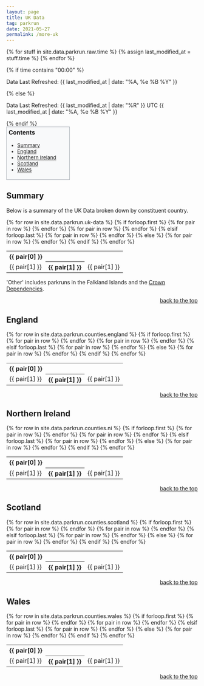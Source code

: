 ```yaml
---
layout: page
title: UK Data
tag: parkrun
date: 2021-05-27
permalink: /more-uk
---
```


{% for stuff in site.data.parkrun.raw.time %}
{% assign last_modified_at = stuff.time %}
{% endfor %}

{% if time contains "00:00" %}
  <p class="author_title" id="lastupdated" datetime="{{ last_modified_at | date_to_xmlschema }}">Data Last Refreshed: {{ last_modified_at | date: "%A, %e&nbsp;%B&nbsp;%Y" }}</p>
{% else %}
  <p class="author_title" id="lastupdated" datetime="{{ last_modified_at | date_to_xmlschema }}">Data Last Refreshed: {{ last_modified_at | date: "%R" }} UTC {{ last_modified_at | date: "%A, %e&nbsp;%B&nbsp;%Y" }}</p>
{% endif %}
<script>
    let options = { weekday: 'long', year: 'numeric', month: 'long', day: 'numeric', timeZoneName: 'short', hour:'2-digit', minute:'2-digit'};
    var last_modified_at = new Date("{{ last_modified_at }}").getTime();
    var lm_date = new Date(last_modified_at)
    var out = lm_date.toLocaleString('defalit', options);
    document.getElementById("lastupdated").innerHTML = 'Data Last Refreshed: ' + out
</script>

<style>
    #contents {
        width: max-content;
        border: 1px solid #a2a9b1;
        background-color: #f8f9fa;
        padding: 5px;
        font-size: 95%;
    }
    #contents h3 {
        margin-top: 0;
    }
    #contents li {
        padding-right: 30px
    }
</style>

<div id='contents' role='navigation'>
<h3>Contents</h3>
    <ul>
        <li><a href="#summary">Summary</a></li>
        <li><a href="#england">England</a></li>
        <li><a href="#ni">Northern Ireland</a></li>
        <li><a href="#scotland">Scotland</a></li>
        <li><a href="#wales">Wales</a></li>
    </ul>
</div>
<div id='summary'>
<h2 class="split">Summary</h2>
<p>Below is a summary of the UK Data broken down by constituent country.</p>
<div class="hscrollable">
    <table style="width: 100%;">
        {% for row in site.data.parkrun.uk-data %}
            <tr>
                {% if forloop.first %}
                    {% for pair in row %}
                        <th>{{ pair[0] }}</th>
                    {% endfor %}
                    </tr>
                    <tr>
                    {% for pair in row %}
                        <td>{{ pair[1] }}</td>
                    {% endfor %}
                {% elsif forloop.last %}
                    {% for pair in row %}
                        <th>{{ pair[1] }}</th>
                    {% endfor %}
                {% else %}
                    {% for pair in row %}
                        <td>{{ pair[1] }}</td>
                    {% endfor %}
                {% endif %}
            </tr>
        {% endfor %}
    </table>
</div>
<p>'Other' includes parkruns in the Falkland Islands and the <a href="https://en.wikipedia.org/wiki/Crown_Dependencies">Crown Dependencies</a>.</p>
<p style="text-align:end"><a href="#contents">back to the top</a></p>
</div>
<div id='england'>
<h2 class="split">England</h2>
<div class="hscrollable">
    <table style="width: 100%;">
        {% for row in site.data.parkrun.counties.england %}
            <tr>
                {% if forloop.first %}
                    {% for pair in row %}
                        <th>{{ pair[0] }}</th>
                    {% endfor %}
                    </tr>
                    <tr>
                    {% for pair in row %}
                        <td>{{ pair[1] }}</td>
                    {% endfor %}
                {% elsif forloop.last %}
                    {% for pair in row %}
                        <th>{{ pair[1] }}</th>
                    {% endfor %}
                {% else %}
                    {% for pair in row %}
                        <td>{{ pair[1] }}</td>
                    {% endfor %}
                {% endif %}
            </tr>
        {% endfor %}
    </table>
</div>
<p style="text-align:end"><a href="#contents">back to the top</a></p>
</div>
<div id='ni'>
<h2 class="split">Northern Ireland</h2>
<div class="hscrollable">
    <table style="width: 100%;">
        {% for row in site.data.parkrun.counties.ni %}
            <tr>
                {% if forloop.first %}
                    {% for pair in row %}
                        <th>{{ pair[0] }}</th>
                    {% endfor %}
                    </tr>
                    <tr>
                    {% for pair in row %}
                        <td>{{ pair[1] }}</td>
                    {% endfor %}
                {% elsif forloop.last %}
                    {% for pair in row %}
                        <th>{{ pair[1] }}</th>
                    {% endfor %}
                {% else %}
                    {% for pair in row %}
                        <td>{{ pair[1] }}</td>
                    {% endfor %}
                {% endif %}
            </tr>
        {% endfor %}
    </table>
</div>
<p style="text-align:end"><a href="#contents">back to the top</a></p>
</div>
<div id='scotland'>
<h2 class="split">Scotland</h2>
<div class="hscrollable">
    <table style="width: 100%;">
        {% for row in site.data.parkrun.counties.scotland %}
            <tr>
                {% if forloop.first %}
                    {% for pair in row %}
                        <th>{{ pair[0] }}</th>
                    {% endfor %}
                    </tr>
                    <tr>
                    {% for pair in row %}
                        <td>{{ pair[1] }}</td>
                    {% endfor %}
                {% elsif forloop.last %}
                    {% for pair in row %}
                        <th>{{ pair[1] }}</th>
                    {% endfor %}
                {% else %}
                    {% for pair in row %}
                        <td>{{ pair[1] }}</td>
                    {% endfor %}
                {% endif %}
            </tr>
        {% endfor %}
    </table>
</div>
<p style="text-align:end"><a href="#contents">back to the top</a></p>
</div>
<div id='wales'>
<h2 class="split">Wales</h2>
<div class="hscrollable">
    <table style="width: 100%;">
        {% for row in site.data.parkrun.counties.wales %}
            <tr>
                {% if forloop.first %}
                    {% for pair in row %}
                        <th>{{ pair[0] }}</th>
                    {% endfor %}
                    </tr>
                    <tr>
                    {% for pair in row %}
                        <td>{{ pair[1] }}</td>
                    {% endfor %}
                {% elsif forloop.last %}
                    {% for pair in row %}
                        <th>{{ pair[1] }}</th>
                    {% endfor %}
                {% else %}
                    {% for pair in row %}
                        <td>{{ pair[1] }}</td>
                    {% endfor %}
                {% endif %}
            </tr>
        {% endfor %}
    </table>
</div>
<p style="text-align:end"><a href="#contents">back to the top</a></p>
</div>